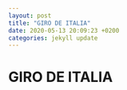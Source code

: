 ```yaml
---
layout: post
title: "GIRO DE ITALIA"
date: 2020-05-13 20:09:23 +0200
categories: jekyll update
---
```


# GIRO DE ITALIA

